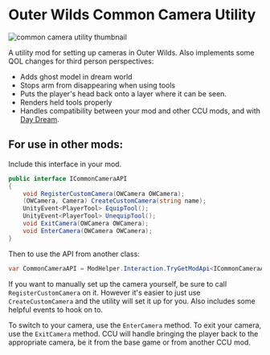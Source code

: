 # Outer Wilds Common Camera Utility

![common camera utility thumbnail](https://user-images.githubusercontent.com/22628069/190283897-380af8ee-2e51-47f2-bdb7-5c4dcfe282da.png)

A utility mod for setting up cameras in Outer Wilds. Also implements some QOL changes for third person perspectives:
- Adds ghost model in dream world
- Stops arm from disappearing when using tools
- Puts the player's head back onto a layer where it can be seen.
- Renders held tools properly
- Handles compatibility between your mod and other CCU mods, and with [Day Dream](https://outerwildsmods.com/mods/daydream/).

## For use in other mods:

Include this interface in your mod.
```cs
public interface ICommonCameraAPI
{
	void RegisterCustomCamera(OWCamera OWCamera);
	(OWCamera, Camera) CreateCustomCamera(string name);
	UnityEvent<PlayerTool> EquipTool();
	UnityEvent<PlayerTool> UnequipTool();
	void ExitCamera(OWCamera OWCamera);
	void EnterCamera(OWCamera OWCamera);
}
```

Then to use the API from another class:
```cs
var CommonCameraAPI = ModHelper.Interaction.TryGetModApi<ICommonCameraAPI>("xen.CommonCameraUtility");
```

If you want to manually set up the camera yourself, be sure to call `RegisterCustomCamera` on it. However it's easier to just use `CreateCustomCamera` and the utility will set it up for you. Also includes some helpful events to hook on to.

To switch to your camera, use the `EnterCamera` method. To exit your camera, use the `ExitCamera` method. CCU will handle bringing the player back to the appropriate camera, be it from the base game or from another CCU mod.
